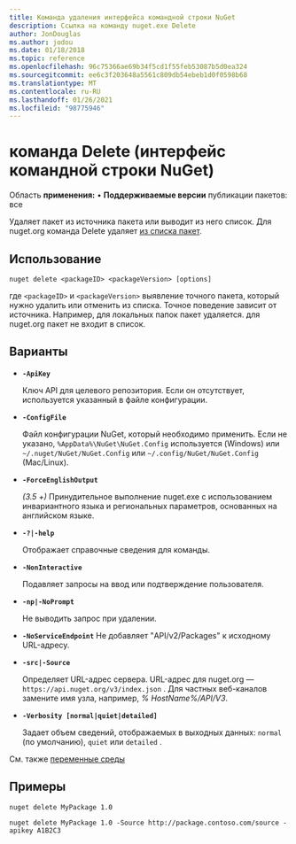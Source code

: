 ```yaml
---
title: Команда удаления интерфейса командной строки NuGet
description: Ссылка на команду nuget.exe Delete
author: JonDouglas
ms.author: jodou
ms.date: 01/18/2018
ms.topic: reference
ms.openlocfilehash: 96c75366ae69b34f5cd1f55feb53087b5d0ea324
ms.sourcegitcommit: ee6c3f203648a5561c809db54ebeb1d0f0598b68
ms.translationtype: MT
ms.contentlocale: ru-RU
ms.lasthandoff: 01/26/2021
ms.locfileid: "98775946"
---
```

# <a name="delete-command-nuget-cli"></a>команда Delete (интерфейс командной строки NuGet)

Область **применения:** &bullet; **Поддерживаемые версии** публикации пакетов: все

Удаляет пакет из источника пакета или выводит из него список. Для nuget.org команда Delete удаляет [из списка пакет](../../nuget-org/policies/deleting-packages.md).

## <a name="usage"></a>Использование

```cli
nuget delete <packageID> <packageVersion> [options]
```

где `<packageID>` и `<packageVersion>` выявление точного пакета, который нужно удалить или отменить из списка. Точное поведение зависит от источника. Например, для локальных папок пакет удаляется. для nuget.org пакет не входит в список.

## <a name="options"></a>Варианты

- **`-ApiKey`**

  Ключ API для целевого репозитория. Если он отсутствует, используется указанный в файле конфигурации.

- **`-ConfigFile`**

  Файл конфигурации NuGet, который необходимо применить. Если не указано, `%AppData%\NuGet\NuGet.Config` используется (Windows) или `~/.nuget/NuGet/NuGet.Config` или `~/.config/NuGet/NuGet.Config` (Mac/Linux).

- **`-ForceEnglishOutput`**

  *(3.5 +)* Принудительное выполнение nuget.exe с использованием инвариантного языка и региональных параметров, основанных на английском языке.

- **`-?|-help`**

  Отображает справочные сведения для команды.

- **`-NonInteractive`**

  Подавляет запросы на ввод или подтверждение пользователя.

 - **`-np|-NoPrompt`**

   Не выводить запрос при удалении.

 - **`-NoServiceEndpoint`** Не добавляет "API/v2/Packages" к исходному URL-адресу.

- **`-src|-Source`**

  Определяет URL-адрес сервера. URL-адрес для nuget.org — `https://api.nuget.org/v3/index.json` . Для частных веб-каналов замените имя узла, например, *% HostName%/API/V3*.

- **`-Verbosity [normal|quiet|detailed]`**

  Задает объем сведений, отображаемых в выходных данных: `normal` (по умолчанию), `quiet` или `detailed` .

См. также [переменные среды](cli-ref-environment-variables.md)

## <a name="examples"></a>Примеры

```cli
nuget delete MyPackage 1.0

nuget delete MyPackage 1.0 -Source http://package.contoso.com/source -apikey A1B2C3
```

